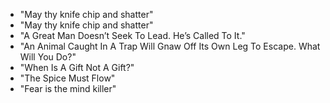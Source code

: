 * "May thy knife chip and shatter" 
* "May thy knife chip and shatter"
* "A Great Man Doesn’t Seek To Lead. He’s Called To It."
* "An Animal Caught In A Trap Will Gnaw Off Its Own Leg To Escape. What 
Will You Do?"
* "When Is A Gift Not A Gift?"
* "The Spice Must Flow"
* "Fear is the mind killer"
